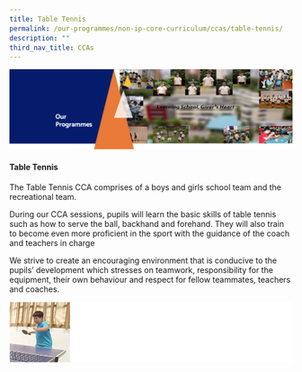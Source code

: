 ```yaml
---
title: Table Tennis
permalink: /our-programmes/non-ip-core-curriculum/ccas/table-tennis/
description: ""
third_nav_title: CCAs
---
```

<img src="/images/OurProgrammes1.png">
<h4><strong>Table Tennis</strong></h4>
<p>The Table Tennis CCA comprises of a boys and girls school team and the recreational team.</p>
<p>During our CCA sessions, pupils will learn the basic skills of table tennis such as how to serve the ball, backhand and forehand. They will also train to become even more proficient in the sport with the guidance of the coach and teachers in charge</p>
<p>We strive to create an encouraging environment that is conducive to the pupils&rsquo; development which stresses on teamwork, responsibility for the equipment, their own behaviour and respect for fellow teammates, teachers and coaches.</p>
<img src="/images/Tabletennis.png">